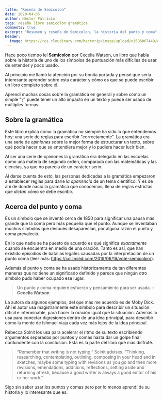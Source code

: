 ```yaml
---
title: "Reseña de Semicolon"
date: 2020-04-05
author: Héctor Patricio
tags: reseña libro semicolon gramática
comments: true
excerpt: "Resumen y reseña de Semicolon, la historia del punto y coma"
header:
  image: https://res.cloudinary.com/hectorip/image/upload/v1586067440/A9C63266-764C-4489-A727-4AA746730EBC_bgigv0.jpg
---
```


Hace poco tiempo leí **Semicolon** por Cecelia Watson, un libro que habla sobre la historia de uno de los símbolos de puntuación más difíciles de usar, de entender y poco usado.

Al principio me llamó la atención por su bonita portada y pensé que sería interesante aprender sobre esta carácter y cómo es que se puede  escribir un libro completo sobre él.

Aprendí muchas cosas sobre la gramática en general y sobre cómo un simple **";"** puede tener un alto impacto en un texto y puede ser usado de múltiples formas.

## Sobre la gramática

Este libro explica cómo la gramática no siempre ha sido lo que entendemos hoy: una serie de reglas para escribir "correctamente". La gramática era una serie de _opiniones_ sobre la mejor forma de estructurar un texto, sobre qué podía hacer que se entendiera mejor y lo pudiera hacer lucir bien.

Al ser una serie de opiniones la gramática era delegado en las escuelas como una materia de segundo orden, comparada con las matemáticas y las ciencias, ya que no parecía de un carácter serio.

Al darse cuenta de esto, las personas dedicadas a la gramática empezaron a establecer reglas para darle _la apariencia_ de un tema científico. Y es de ahí de donde nació la gramática que conocemos, llena de reglas estrictas que _dictan_ cómo se debe escribir.

## Acerca del punto y coma

Es un símbolo que se inventó cerca de 1850 para significar una pausa más grande que la coma pero más pequeña que el punto. Aunque se inventaban muchos símbolos que después desaparecían, por alguna razón el punto y coma prevaleció.

En lo que nadie se ha puesto de acuerdo es qué significa _exactamente_ cuando se encuentra en medio de una oración. Tanto es así, que han existido episodios de batallas legales causadas por la interpretación de un punto coma (leer más: https://collinsed.com/2019/09/16/vote-semicolon/).

Además el punto y coma se ha usado históricamente de tan diferentes maneras que no tiene un significado definido y parece que ningún otro símbolo pudo haber ocupado ese lugar.

> Un punto y coma requiere esfuerzo y pensamiento para ser usada. - **Cecelia Watson**

La autora da algunos ejemplos, del que más me acuerdo es de Moby Dick. Ahí el autor usa magistralmente este símbolo para describir un situación difícil e interminable, para hacer la oración igual que la situación. Además lo usa para conectar digresiones dentro de una idea principal, para describir cómo la mente de Ishmael viaja cada vez más lejos de la idea principal.

Rebecca Solnit los usa para acelerar el ritmo de su texto escribiendo argumentos separados por puntos y comas hasta dar un golpe final contundente con la conclusión. Esta es la parte del libro que más disfruté.

> “Remember that writing is not typing,” Solnit advises. “Thinking, researching, contemplating, outlining, composing in your head and in sketches, maybe some typing with revisions as you go and then more revisions, emendations, additions, reflections, setting aside and returning afresh, because a good writer is always a good editor of his or her work.”


Sigo sin saber usar los puntos y comas pero por lo menos aprendí de su historia y lo interesante que es.
